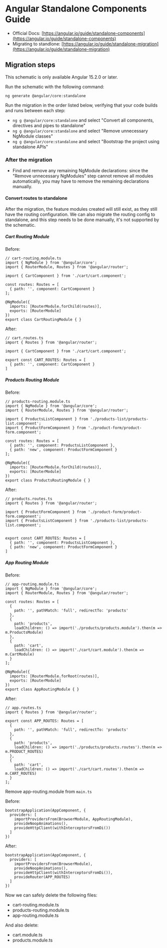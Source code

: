 # Angular Standalone Components Guide

- Official Docs: [https://angular.io/guide/standalone-components](https://angular.io/guide/standalone-components)
- Migrating to standlone: [https://angular.io/guide/standalone-migration](https://angular.io/guide/standalone-migration)

## Migration steps

This schematic is only available Angular 15.2.0 or later.

Run the schematic with the following command:

```
ng generate @angular/core:standalone
```

Run the migration in the order listed below, verifying that your code builds and runs between each step:

- `ng g @angular/core:standalone` and select "Convert all components, directives and pipes to standalone"
- `ng g @angular/core:standalone` and select "Remove unnecessary NgModule classes"
- `ng g @angular/core:standalone` and select "Bootstrap the project using standalone APIs"

### After the migration

- Find and remove any remaining NgModule declarations: since the "Remove unnecessary NgModules" step cannot remove all modules automatically, you may have to remove the remaining declarations manually.

#### Convert routes to standalone

After the migration, the feature modules created will still exist, as they still have the routing configuration. We can also migrate the routing config to standalone, and this step needs to be done manually, it's not supported by the schematic.

##### Cart Routing Module

Before:

```
// cart-routing.module.ts
import { NgModule } from '@angular/core';
import { RouterModule, Routes } from '@angular/router';

import { CartComponent } from './cart/cart.component';

const routes: Routes = [
  { path: '', component: CartComponent }
];

@NgModule({
  imports: [RouterModule.forChild(routes)],
  exports: [RouterModule]
})
export class CartRoutingModule { }

```

After:

```
// cart.routes.ts
import { Routes } from '@angular/router';

import { CartComponent } from './cart/cart.component';

export const CART_ROUTES: Routes = [
  { path: '', component: CartComponent }
]
```

##### Products Routing Module

Before:

```
// products-routing.module.ts
import { NgModule } from '@angular/core';
import { RouterModule, Routes } from '@angular/router';

import { ProductsListComponent } from './products-list/products-list.component';
import { ProductFormComponent } from './product-form/product-form.component';

const routes: Routes = [
  { path: '', component: ProductsListComponent },
  { path: 'new', component: ProductFormComponent }
];

@NgModule({
  imports: [RouterModule.forChild(routes)],
  exports: [RouterModule]
})
export class ProductsRoutingModule { }
```

After:

```
// products.routes.ts
import { Routes } from '@angular/router';

import { ProductFormComponent } from './product-form/product-form.component';
import { ProductsListComponent } from './products-list/products-list.component';


export const CART_ROUTES: Routes = [
  { path: '', component: ProductsListComponent },
  { path: 'new', component: ProductFormComponent }
]
```

##### App Routing Module

Before:

```
// app-routing.module.ts
import { NgModule } from '@angular/core';
import { RouterModule, Routes } from '@angular/router';

const routes: Routes = [
  {
    path: '', pathMatch: 'full', redirectTo: 'products'
  },
  {
    path: 'products',
    loadChildren: () => import('./products/products.module').then(m => m.ProductsModule)
  },
  {
    path: 'cart',
    loadChildren: () => import('./cart/cart.module').then(m => m.CartModule)
  }
];

@NgModule({
  imports: [RouterModule.forRoot(routes)],
  exports: [RouterModule]
})
export class AppRoutingModule { }

```

After:

```
// app.routes.ts
import { Routes } from '@angular/router';

export const APP_ROUTES: Routes = [
  {
    path: '', pathMatch: 'full', redirectTo: 'products'
  },
  {
    path: 'products',
    loadChildren: () => import('./products/products.routes').then(m => m.PRODUCT_ROUTES)
  },
  {
    path: 'cart',
    loadChildren: () => import('./cart/cart.routes').then(m => m.CART_ROUTES)
  }
];
```

Remove app-routing.module from `main.ts`

Before:

```
bootstrapApplication(AppComponent, {
  providers: [
    importProvidersFrom(BrowserModule, AppRoutingModule),
    provideNoopAnimations(),
    provideHttpClient(withInterceptorsFromDi())
  ]
})
```

After:

```
bootstrapApplication(AppComponent, {
  providers: [
    importProvidersFrom(BrowserModule),
    provideNoopAnimations(),
    provideHttpClient(withInterceptorsFromDi()),
    provideRouter(APP_ROUTES)
  ]
})
```

Now we can safely delete the following files:

- cart-routing.module.ts
- products-routing.module.ts
- app-routing.module.ts

And also delete:

- cart.module.ts
- products.module.ts
